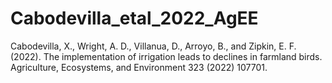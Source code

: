 # Cabodevilla_etal_2022_AgEE
Cabodevilla, X., Wright, A. D., Villanua, D., Arroyo, B., and Zipkin, E. F. (2022). The implementation of irrigation leads to declines in farmland birds. Agriculture, Ecosystems, and Environment 323 (2022) 107701.
